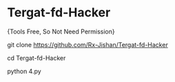 # Tergat-fd-Hacker
{Tools Free, So Not Need Permission}

git clone https://github.com/Rx-Jishan/Tergat-fd-Hacker

cd Tergat-fd-Hacker

python 4.py
